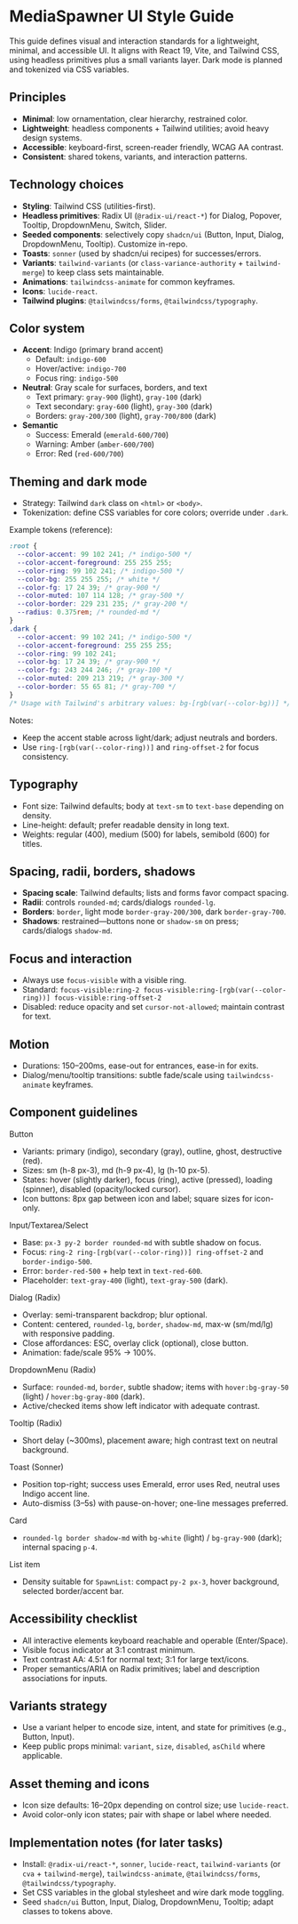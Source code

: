 # MediaSpawner UI Style Guide

This guide defines visual and interaction standards for a lightweight, minimal, and accessible UI. It aligns with React 19, Vite, and Tailwind CSS, using headless primitives plus a small variants layer. Dark mode is planned and tokenized via CSS variables.

## Principles

- **Minimal**: low ornamentation, clear hierarchy, restrained color.
- **Lightweight**: headless components + Tailwind utilities; avoid heavy design systems.
- **Accessible**: keyboard-first, screen-reader friendly, WCAG AA contrast.
- **Consistent**: shared tokens, variants, and interaction patterns.

## Technology choices

- **Styling**: Tailwind CSS (utilities-first).
- **Headless primitives**: Radix UI (`@radix-ui/react-*`) for Dialog, Popover, Tooltip, DropdownMenu, Switch, Slider.
- **Seeded components**: selectively copy `shadcn/ui` (Button, Input, Dialog, DropdownMenu, Tooltip). Customize in-repo.
- **Toasts**: `sonner` (used by shadcn/ui recipes) for successes/errors.
- **Variants**: `tailwind-variants` (or `class-variance-authority` + `tailwind-merge`) to keep class sets maintainable.
- **Animations**: `tailwindcss-animate` for common keyframes.
- **Icons**: `lucide-react`.
- **Tailwind plugins**: `@tailwindcss/forms`, `@tailwindcss/typography`.

## Color system

- **Accent**: Indigo (primary brand accent)
  - Default: `indigo-600`
  - Hover/active: `indigo-700`
  - Focus ring: `indigo-500`
- **Neutral**: Gray scale for surfaces, borders, and text
  - Text primary: `gray-900` (light), `gray-100` (dark)
  - Text secondary: `gray-600` (light), `gray-300` (dark)
  - Borders: `gray-200/300` (light), `gray-700/800` (dark)
- **Semantic**
  - Success: Emerald (`emerald-600/700`)
  - Warning: Amber (`amber-600/700`)
  - Error: Red (`red-600/700`)

## Theming and dark mode

- Strategy: Tailwind `dark` class on `<html>` or `<body>`.
- Tokenization: define CSS variables for core colors; override under `.dark`.

Example tokens (reference):

```css
:root {
  --color-accent: 99 102 241; /* indigo-500 */
  --color-accent-foreground: 255 255 255;
  --color-ring: 99 102 241; /* indigo-500 */
  --color-bg: 255 255 255; /* white */
  --color-fg: 17 24 39; /* gray-900 */
  --color-muted: 107 114 128; /* gray-500 */
  --color-border: 229 231 235; /* gray-200 */
  --radius: 0.375rem; /* rounded-md */
}
.dark {
  --color-accent: 99 102 241; /* indigo-500 */
  --color-accent-foreground: 255 255 255;
  --color-ring: 99 102 241;
  --color-bg: 17 24 39; /* gray-900 */
  --color-fg: 243 244 246; /* gray-100 */
  --color-muted: 209 213 219; /* gray-300 */
  --color-border: 55 65 81; /* gray-700 */
}
/* Usage with Tailwind's arbitrary values: bg-[rgb(var(--color-bg))] */
```

Notes:

- Keep the accent stable across light/dark; adjust neutrals and borders.
- Use `ring-[rgb(var(--color-ring))]` and `ring-offset-2` for focus consistency.

## Typography

- Font size: Tailwind defaults; body at `text-sm` to `text-base` depending on density.
- Line-height: default; prefer readable density in long text.
- Weights: regular (400), medium (500) for labels, semibold (600) for titles.

## Spacing, radii, borders, shadows

- **Spacing scale**: Tailwind defaults; lists and forms favor compact spacing.
- **Radii**: controls `rounded-md`; cards/dialogs `rounded-lg`.
- **Borders**: `border`, light mode `border-gray-200/300`, dark `border-gray-700`.
- **Shadows**: restrained—buttons none or `shadow-sm` on press; cards/dialogs `shadow-md`.

## Focus and interaction

- Always use `focus-visible` with a visible ring.
- Standard: `focus-visible:ring-2 focus-visible:ring-[rgb(var(--color-ring))] focus-visible:ring-offset-2`
- Disabled: reduce opacity and set `cursor-not-allowed`; maintain contrast for text.

## Motion

- Durations: 150–200ms, ease-out for entrances, ease-in for exits.
- Dialog/menu/tooltip transitions: subtle fade/scale using `tailwindcss-animate` keyframes.

## Component guidelines

Button

- Variants: primary (indigo), secondary (gray), outline, ghost, destructive (red).
- Sizes: sm (h-8 px-3), md (h-9 px-4), lg (h-10 px-5).
- States: hover (slightly darker), focus (ring), active (pressed), loading (spinner), disabled (opacity/locked cursor).
- Icon buttons: 8px gap between icon and label; square sizes for icon-only.

Input/Textarea/Select

- Base: `px-3 py-2 border rounded-md` with subtle shadow on focus.
- Focus: `ring-2 ring-[rgb(var(--color-ring))] ring-offset-2` and `border-indigo-500`.
- Error: `border-red-500` + help text in `text-red-600`.
- Placeholder: `text-gray-400` (light), `text-gray-500` (dark).

Dialog (Radix)

- Overlay: semi-transparent backdrop; blur optional.
- Content: centered, `rounded-lg`, `border`, `shadow-md`, max-w (sm/md/lg) with responsive padding.
- Close affordances: ESC, overlay click (optional), close button.
- Animation: fade/scale 95% -> 100%.

DropdownMenu (Radix)

- Surface: `rounded-md`, `border`, subtle shadow; items with `hover:bg-gray-50` (light) / `hover:bg-gray-800` (dark).
- Active/checked items show left indicator with adequate contrast.

Tooltip (Radix)

- Short delay (~300ms), placement aware; high contrast text on neutral background.

Toast (Sonner)

- Position top-right; success uses Emerald, error uses Red, neutral uses Indigo accent line.
- Auto-dismiss (3–5s) with pause-on-hover; one-line messages preferred.

Card

- `rounded-lg border shadow-md` with `bg-white` (light) / `bg-gray-900` (dark); internal spacing `p-4`.

List item

- Density suitable for `SpawnList`: compact `py-2 px-3`, hover background, selected border/accent bar.

## Accessibility checklist

- All interactive elements keyboard reachable and operable (Enter/Space).
- Visible focus indicator at 3:1 contrast minimum.
- Text contrast AA: 4.5:1 for normal text; 3:1 for large text/icons.
- Proper semantics/ARIA on Radix primitives; label and description associations for inputs.

## Variants strategy

- Use a variant helper to encode size, intent, and state for primitives (e.g., Button, Input).
- Keep public props minimal: `variant`, `size`, `disabled`, `asChild` where applicable.

## Asset theming and icons

- Icon size defaults: 16–20px depending on control size; use `lucide-react`.
- Avoid color-only icon states; pair with shape or label where needed.

## Implementation notes (for later tasks)

- Install: `@radix-ui/react-*`, `sonner`, `lucide-react`, `tailwind-variants` (or `cva` + `tailwind-merge`), `tailwindcss-animate`, `@tailwindcss/forms`, `@tailwindcss/typography`.
- Set CSS variables in the global stylesheet and wire dark mode toggling.
- Seed `shadcn/ui` Button, Input, Dialog, DropdownMenu, Tooltip; adapt classes to tokens above.
